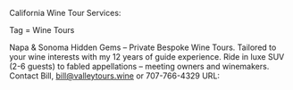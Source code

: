 California Wine Tour Services:

Tag = Wine Tours

Napa & Sonoma Hidden Gems – Private Bespoke Wine Tours. 
Tailored to your wine interests with my 12 years of guide experience. Ride in luxe SUV (2-6 guests) to fabled appellations – meeting owners and winemakers. Contact Bill, bill@valleytours.wine or 707-766-4329
URL: